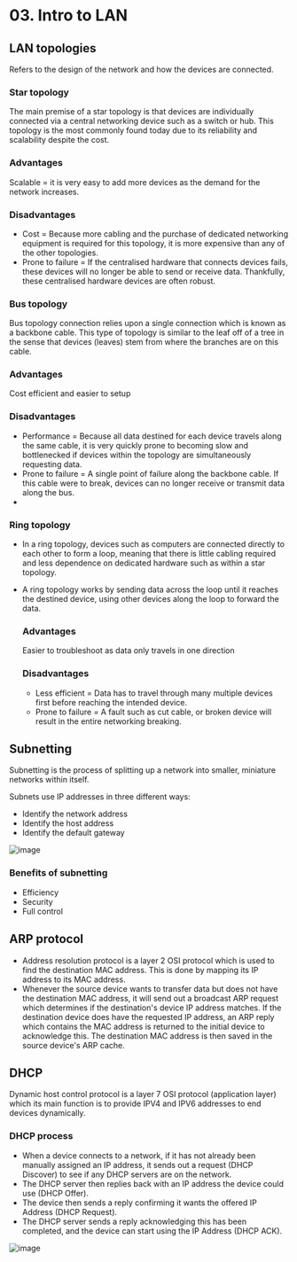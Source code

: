 # 03. Intro to LAN

## LAN topologies
Refers to the design of the network and how the devices are connected.

### Star topology
The main premise of a star topology is that devices are individually connected via a central networking device such as a switch or hub. This topology is the most commonly found today due to its reliability and scalability despite the cost.

  ### Advantages
  Scalable = it is very easy to add more devices as the demand for the network increases.

  ### Disadvantages
  - Cost = Because more cabling and the purchase of dedicated networking equipment is required for this topology, it is more expensive than any of the other topologies.
  - Prone to failure = If the centralised hardware that connects devices fails, these devices will no longer be able to send or receive data. Thankfully, these centralised hardware devices are often robust.

### Bus topology
Bus topology connection relies upon a single connection which is known as a backbone cable. This type of topology is similar to the leaf off of a tree in the sense that devices (leaves) stem from where the branches are on this cable.

  ### Advantages
  Cost efficient and easier to setup

  ### Disadvantages
  - Performance = Because all data destined for each device travels along the same cable, it is very quickly prone to becoming slow and bottlenecked if devices within the topology are simultaneously requesting data.
  - Prone to failure = A single point of failure along the backbone cable. If this cable were to break, devices can no longer receive or transmit data along the bus.
  - 
### Ring topology
- In a ring topology, devices such as computers are connected directly to each other to form a loop, meaning that there is little cabling required and less dependence on dedicated hardware such as within a star topology.
- A ring topology works by sending data across the loop until it reaches the destined device, using other devices along the loop to forward the data.

  ### Advantages
  Easier to troubleshoot as data only travels in one direction

  ### Disadvantages
  -  Less efficient =  Data has to travel through many multiple devices first before reaching the intended device.
  - Prone to failure =  A fault such as cut cable, or broken device will result in the entire networking breaking.

## Subnetting
Subnetting is the process of splitting up a network into smaller, miniature networks within itself.

Subnets use IP addresses in three different ways:
- Identify the network address
- Identify the host address
- Identify the default gateway

![image](https://github.com/Fong20/TryHackMe/assets/150316121/12b5f5d6-d929-4f03-9279-3f0d4c790d44)

### Benefits of subnetting
- Efficiency
- Security
- Full control

## ARP protocol
- Address resolution protocol is a layer 2 OSI protocol which is used to find the destination MAC address. This is done by mapping its IP address to its MAC address.
- Whenever the source device wants to transfer data but does not have the destination MAC address, it will send out a broadcast ARP request which determines if the destination's device IP address matches. If the destination device does have the requested IP address, an ARP reply which contains the MAC address is returned to the initial device to acknowledge this. The destination MAC address is then saved in the source device's ARP cache.

## DHCP
Dynamic host control protocol is  a layer 7 OSI protocol (application layer) which its main function is to provide IPV4 and IPV6 addresses to end devices dynamically.

  ### DHCP process
  - When a device connects to a network, if it has not already been manually assigned an IP address, it sends out a request (DHCP Discover) to see if any DHCP servers are on the network.
  - The DHCP server then replies back with an IP address the device could use (DHCP Offer).
  - The device then sends a reply confirming it wants the offered IP Address (DHCP Request).
  - The DHCP server sends a reply acknowledging this has been completed, and the device can start using the IP Address (DHCP ACK).
  
  ![image](https://github.com/Fong20/TryHackMe/assets/150316121/102d2965-c2e2-4e4e-a225-dd88bac96a3c)

